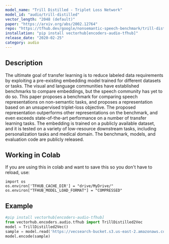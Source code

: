 ```yaml
---
model_name: "Trill Distilled - Triplet Loss Network" 
model_id: "audio/trill-distilled"
vector_length: "2048 (default)"
paper: "https://arxiv.org/abs/2002.12764"
repo: "https://tfhub.dev/google/nonsemantic-speech-benchmark/trill-distilled/3"
installation: "pip install vectorhub[encoders-audio-tfhub]"
release_date: "2020-02-25"
category: audio
---
```


## Description

The ultimate goal of transfer learning is to reduce labeled data requirements by exploiting a pre-existing embedding model trained for 
different datasets or tasks. The visual and language communities have established benchmarks to compare embeddings, but the speech 
community has yet to do so. This paper proposes a benchmark for comparing speech representations on non-semantic tasks, and proposes a 
representation based on an unsupervised triplet-loss objective. The proposed representation outperforms other representations on the 
benchmark, and even exceeds state-of-the-art performance on a number of transfer learning tasks. The embedding is trained on a publicly 
available dataset, and it is tested on a variety of low-resource downstream tasks, including personalization tasks and medical domain. 
The benchmark, models, and evaluation code are publicly released.

## Working in Colab

If you are using this in colab and want to save this so you don't have to reload, use: 

```
import os 
os.environ['TFHUB_CACHE_DIR'] = "drive/MyDrive/"
os.environ["TFHUB_MODEL_LOAD_FORMAT"] = "COMPRESSED"
```


## Example

```python
#pip install vectorhub[encoders-audio-tfhub]
from vectorhub.encoders.audio.tfhub import TrillDistilled2Vec
model = TrillDistilled2Vec()
sample = model.read('https://vecsearch-bucket.s3.us-east-2.amazonaws.com/voices/common_voice_en_2.wav')
model.encode(sample)
```
